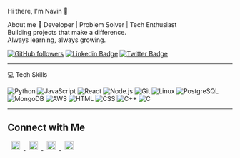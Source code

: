 Hi there, I'm Navin 👋

About me 🚀
Developer | Problem Solver | Tech Enthusiast  
Building projects that make a difference.  
Always learning, always growing.

[![GitHub followers](https://img.shields.io/github/followers/yourusername?label=Follow&style=social)](https://github.com/NavinJaganathan)
[![Linkedin Badge](https://img.shields.io/badge/-Linkedin-blue?style=flat-square&logo=Linkedin&logoColor=white&link=https://www.linkedin.com/in/yourlinkedin)](https://www.linkedin.com/in/yourlinkedin)
[![Twitter Badge](https://img.shields.io/badge/-@yourtwitter-1ca0f1?style=flat-square&logo=twitter&logoColor=white&link=https://twitter.com/yourtwitter)](https://twitter.com/yourtwitter)

---

💻 Tech Skills

![Python](https://img.shields.io/badge/Python-3776AB?style=for-the-badge&logo=python&logoColor=white)
![JavaScript](https://img.shields.io/badge/JavaScript-F7DF1E?style=for-the-badge&logo=javascript&logoColor=black)
![React](https://img.shields.io/badge/React-20232A?style=for-the-badge&logo=react&logoColor=61DAFB)
![Node.js](https://img.shields.io/badge/Node.js-339933?style=for-the-badge&logo=node.js&logoColor=white)
![Git](https://img.shields.io/badge/Git-F05032?style=for-the-badge&logo=git&logoColor=white)
![Linux](https://img.shields.io/badge/Linux-FCC624?style=for-the-badge&logo=linux&logoColor=black)
![PostgreSQL](https://img.shields.io/badge/PostgreSQL-4169E1?style=for-the-badge&logo=postgresql&logoColor=white)
![MongoDB](https://img.shields.io/badge/MongoDB-47A248?style=for-the-badge&logo=mongodb&logoColor=white)
![AWS](https://img.shields.io/badge/AWS-232F3E?style=for-the-badge&logo=amazon-aws&logoColor=white)
![HTML](https://img.shields.io/badge/HTML-E34F26?style=for-the-badge&logo=html5&logoColor=white)
![CSS](https://img.shields.io/badge/CSS-1572B6?style=for-the-badge&logo=css3&logoColor=white)
![C++](https://img.shields.io/badge/C++-00599C?style=for-the-badge&logo=c%2B%2B&logoColor=white)
![C](https://img.shields.io/badge/C-555555?style=for-the-badge&logo=c&logoColor=white)

---

<h2>Connect with Me</h2>
<p>
  <a href="https://instagram.com/yourusername" target="_blank">
    <img src="https://cdn.jsdelivr.net/npm/simple-icons@v9/icons/instagram.svg" alt="Instagram" width="20" height="20" style="margin: 0 8px;" />
  </a>
  <a href="https://linkedin.com/in/yourusername" target="_blank">
    <img src="https://cdn.jsdelivr.net/npm/simple-icons@v9/icons/linkedin.svg" alt="LinkedIn" width="20" height="20" style="margin: 0 8px;" />
  </a>
  <a href="https://twitter.com/yourusername" target="_blank">
    <img src="https://cdn.jsdelivr.net/npm/simple-icons@v9/icons/twitter.svg" alt="Twitter" width="20" height="20" style="margin: 0 8px;" />
  </a>
  <a href="https://github.com/yourusername" target="_blank">
    <img src="https://cdn.jsdelivr.net/npm/simple-icons@v9/icons/github.svg" alt="GitHub" width="20" height="20" style="margin: 0 8px;" />
  </a>
</p>


